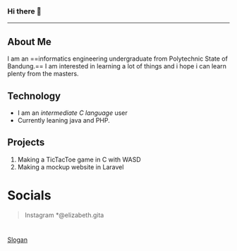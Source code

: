 ### Hi there 👋
---
## About Me
 I am an ==informatics engineering undergraduate from Polytechnic State of Bandung.== I am interested in learning a lot of things and i hope i can learn plenty from the masters.

 ## Technology
- I am an *intermediate C language* user
- Currently leaning java and PHP.

## Projects
1. Making a TicTacToe game in C with WASD
2. Making a mockup website in Laravel

# Socials
> Instagram *@elizabeth.gita

#
[Slogan](https://peabodyawards.com/wp-content/uploads/2021/04/Nbc_the_more_you_know.jpg)
